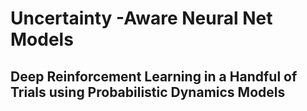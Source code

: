 # Uncertainty -Aware Neural Net Models

## Deep Reinforcement Learning in a Handful of Trials using Probabilistic Dynamics Models

[arxiv]: https://arxiv.org/abs/1805.12114#:~:text=Deep%20Reinforcement%20Learning%20in%20a%20Handful%20of%20Trials,best%20model-free%20algorithms%20in%20terms%20of%20asymptotic%20performance.
[NeurIPS]: https://proceedings.neurips.cc/paper/2018/hash/3de568f8597b94bda53149c7d7f5958c-Abstract.html
[github]: https://github.com/kchua/handful-of-trials

